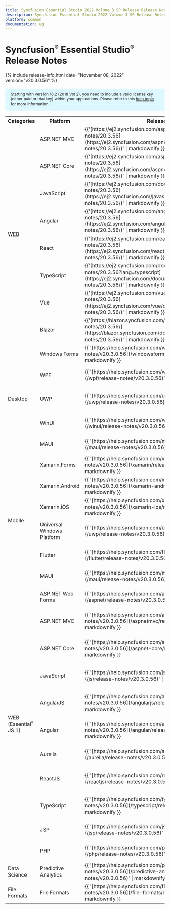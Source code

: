 ```yaml
---
title: Syncfusion Essential Studio 2022 Volume 3 SP Release Release Notes  
description: Syncfusion Essential Studio 2022 Volume 3 SP Release Release Notes  
platform: common
documentation: ug
---
```


# Syncfusion<sup style="font-size:70%">&reg;</sup> Essential Studio<sup style="font-size:70%">&reg;</sup>  Release Notes  

{% include release-info.html date="November 08, 2022"   version="v20.3.0.56" %} 

<style>
#license {
    font-size: .88em!important;
margin-top: 1.5em;     margin-bottom: 1.5em;
    background-color: #def8ff;
    padding: 10px 17px 14px;
}
</style>

<div id="license">
Starting with version 16.2 (2018 Vol 2), you need to include a valid license key (either paid or trial key) within your applications. 
Please refer to this <a href="/common/essential-studio/licensing/license-key">help topic</a> for more information 
</div>


<table>
<tr>
<th>
Categories</th><th>
Platform</th><th>
Release Notes</th><th>
Read Me</th></tr>
<tr>
<td rowspan="8">
WEB 
</td>
<td>
ASP.NET MVC
</td>
<td>{{'[https://ej2.syncfusion.com/aspnetmvc/documentation/release-notes/20.3.56](https://ej2.syncfusion.com/aspnetmvc/documentation/release-notes/20.3.56/)' | markdownify }}
</td>
<td>{{'[http://files2.syncfusion.com/Installs/v20.3.0.56/ReadMe/web/ASPMVC.html](http://files2.syncfusion.com/Installs/v20.3.0.56/ReadMe/web/ASPMVC.html)' | markdownify }}
</td>
</tr>
<tr>
<td>
ASP.NET Core	
</td>
<td>{{'[https://ej2.syncfusion.com/aspnetcore/documentation/release-notes/20.3.56](https://ej2.syncfusion.com/aspnetcore/documentation/release-notes/20.3.56/)' | markdownify }}
</td>
<td>{{'[http://files2.syncfusion.com/Installs/v20.3.0.56/ReadMe/web/ASPNETCORE.html](http://files2.syncfusion.com/Installs/v20.3.0.56/ReadMe/web/ASPNETCORE.html)' | markdownify }}
</td>
</tr>
<tr>
<td>
JavaScript
</td>
<td>{{'[https://ej2.syncfusion.com/documentation/release-notes/20.3.56](https://ej2.syncfusion.com/javascript/documentation/release-notes/20.3.56/)' | markdownify }}
</td>
<td>{{'[http://files2.syncfusion.com/Installs/v20.3.0.56/ReadMe/web/JavaScript.html](http://files2.syncfusion.com/Installs/v20.3.0.56/ReadMe/web/JavaScript.html)' | markdownify }}
</td>
</tr>
<tr>
<td>
Angular
</td>
<td>{{'[https://ej2.syncfusion.com/angular/documentation/release-notes/20.3.56](https://ej2.syncfusion.com/angular/documentation/release-notes/20.3.56/)' | markdownify }}
</td>
<td>{{'[http://files2.syncfusion.com/Installs/v20.3.0.56/ReadMe/web/Angular.html](http://files2.syncfusion.com/Installs/v20.3.0.56/ReadMe/web/Angular.html)' | markdownify }}
</td>
</tr>
<tr>
<td>
React
</td>
<td>{{'[https://ej2.syncfusion.com/react/documentation/release-notes/20.3.56](https://ej2.syncfusion.com/react/documentation/release-notes/20.3.56/)' | markdownify }}
</td>
<td>{{'[http://files2.syncfusion.com/Installs/v20.3.0.56/ReadMe/web/React.html](http://files2.syncfusion.com/Installs/v20.3.0.56/ReadMe/web/React.html)' | markdownify }}
</td>
</tr>
<tr>
<td>
TypeScript
</td>
<td>{{'[https://ej2.syncfusion.com/documentation/release-notes/20.3.56?lang=typescript](https://ej2.syncfusion.com/documentation/release-notes/20.3.56/)' | markdownify }}
</td>
<td>{{'[http://files2.syncfusion.com/Installs/v20.3.0.56/ReadMe/web/TypeScript.html](http://files2.syncfusion.com/Installs/v20.3.0.56/ReadMe/web/TypeScript.html)' | markdownify }}
</td>
</tr>
<tr>
<td>
Vue
</td>
<td>{{'[https://ej2.syncfusion.com/vue/documentation/release-notes/20.3.56](https://ej2.syncfusion.com/vue/documentation/release-notes/20.3.56/)' | markdownify }}
</td>
<td>{{'[http://files2.syncfusion.com/Installs/v20.3.0.56/ReadMe/web/Vue.html](http://files2.syncfusion.com/Installs/v20.3.0.56/ReadMe/web/Vue.html)' | markdownify }}
</td>
</tr>
<tr>
<td>
Blazor
</td>
<td>{{'[https://blazor.syncfusion.com/documentation/release-notes/20.3.56/](https://blazor.syncfusion.com/documentation/release-notes/20.3.56/)' | markdownify }}
</td>
<td>{{'[http://files2.syncfusion.com/Installs/v20.3.0.56/ReadMe/web/Blazor.html](http://files2.syncfusion.com/Installs/v20.3.0.56/ReadMe/web/Blazor.html)' | markdownify }}
</td>
</tr>
<tr>
<td rowspan="5">
Desktop
</td>
<td>
Windows Forms
</td>
<td>{{ '[https://help.syncfusion.com/windowsforms/release-notes/v20.3.0.56](/windowsforms/release-notes/v20.3.0.56)' | markdownify }}
</td>
<td>{{ '[http://files2.syncfusion.com/Installs/v20.3.0.56/ReadMe/WindowsForms.html](http://files2.syncfusion.com/Installs/v20.3.0.56/ReadMe/WindowsForms.html)' | markdownify }}
</td>
</tr>
<tr>
<td>
WPF
</td>
<td>{{ '[https://help.syncfusion.com/wpf/release-notes/v20.3.0.56](/wpf/release-notes/v20.3.0.56)' | markdownify }}
</td>
<td>{{ '[http://files2.syncfusion.com/Installs/v20.3.0.56/ReadMe/WPF.html](http://files2.syncfusion.com/Installs/v20.3.0.56/ReadMe/WPF.html)' | markdownify }}
</td>
</tr>
<tr>
<td>
UWP
</td>
<td>{{ '[https://help.syncfusion.com/uwp/release-notes/v20.3.0.56](/uwp/release-notes/v20.3.0.56)' | markdownify }}
</td>
<td>{{ '[http://files2.syncfusion.com/Installs/v20.3.0.56/ReadMe/UniversalWindows.html](http://files2.syncfusion.com/Installs/v20.3.0.56/ReadMe/UniversalWindows.html)' | markdownify }}
</td>
</tr>
<tr>
<td>
WinUI
</td>
<td>{{ '[https://help.syncfusion.com/winui/release-notes/v20.3.0.56](/winui/release-notes/v20.3.0.56)' | markdownify }}
</td>
<td>{{ '[http://files2.syncfusion.com/Installs/v20.3.0.56/ReadMe/WinUI.html](http://files2.syncfusion.com/Installs/v20.3.0.56/ReadMe/WinUI.html)' | markdownify }}
</td>
</tr>
<tr>
<td>
MAUI
</td>
<td>{{ '[https://help.syncfusion.com/maui/release-notes/v20.3.0.56](/maui/release-notes/v20.3.0.56)' | markdownify }}
</td>
<td>{{ '[http://files2.syncfusion.com/Installs/v20.3.0.56/ReadMe/.NETMAUI.html](http://files2.syncfusion.com/Installs/v20.3.0.56/ReadMe/.NETMAUI.html)' | markdownify }}
</td>
</tr>
<tr>
<td rowspan="6">
Mobile
</td>
<td>
Xamarin.Forms
</td>
<td>{{ '[https://help.syncfusion.com/xamarin/release-notes/v20.3.0.56](/xamarin/release-notes/v20.3.0.56)' | markdownify }}
</td>
<td>{{ '[http://files2.syncfusion.com/Installs/v20.3.0.56/ReadMe/Xamarin_Forms.html](http://files2.syncfusion.com/Installs/v20.3.0.56/ReadMe/Xamarin_Forms.html)' | markdownify }}
</td>
</tr>
<tr>
<td>
Xamarin.Android
</td>
<td>{{ '[https://help.syncfusion.com/xamarin-android/release-notes/v20.3.0.56](/xamarin-android/release-notes/v20.3.0.56)' | markdownify }}
</td>
<td>{{ '[http://files2.syncfusion.com/Installs/v20.3.0.56/ReadMe/Xamarin_Forms.html](http://files2.syncfusion.com/Installs/v20.3.0.56/ReadMe/Xamarin_Forms.html)' | markdownify }}
</td>
</tr>
<tr>
<td>
Xamarin.iOS
</td>
<td>{{ '[https://help.syncfusion.com/xamarin-ios/release-notes/v20.3.0.56](/xamarin-ios/release-notes/v20.3.0.56)' | markdownify }}
</td>
<td>{{ '[http://files2.syncfusion.com/Installs/v20.3.0.56/ReadMe/Xamarin_Forms.html](http://files2.syncfusion.com/Installs/v20.3.0.56/ReadMe/Xamarin_Forms.html)' | markdownify }}
</td>
</tr>
<tr>
<td>
Universal Windows Platform
</td>
<td>{{ '[https://help.syncfusion.com/uwp/release-notes/v20.3.0.56](/uwp/release-notes/v20.3.0.56)' | markdownify }}
</td>
<td>{{ '[http://files2.syncfusion.com/Installs/v20.3.0.56/ReadMe/UniversalWindows.html](http://files2.syncfusion.com/Installs/v20.3.0.56/ReadMe/UniversalWindows.html)' | markdownify }}
</td>
</tr>
<tr>
<td>
Flutter
</td>
<td>{{ '[https://help.syncfusion.com/flutter/release-notes/v20.3.0.56](/flutter/release-notes/v20.3.0.56)' | markdownify }}
</td>
<td>{{ '[http://files2.syncfusion.com/Installs/v20.3.0.56/ReadMe/Flutter.html](http://files2.syncfusion.com/Installs/v20.3.0.56/ReadMe/Flutter.html)' | markdownify }}
</td>
</tr>
<tr>
<td>
MAUI
</td>
<td>{{ '[https://help.syncfusion.com/maui/release-notes/v20.3.0.56](/maui/release-notes/v20.3.0.56)' | markdownify }}
</td>
<td>{{ '[http://files2.syncfusion.com/Installs/v20.3.0.56/ReadMe/.NETMAUI.html](http://files2.syncfusion.com/Installs/v20.3.0.56/ReadMe/.NETMAUI.html)' | markdownify }}
</td>
</tr>
<tr>
<td rowspan="11">
WEB (Essential<sup style="font-size:70%">&reg;</sup> JS 1)
</td>
<td>
ASP.NET Web Forms
</td>
<td>{{ '[https://help.syncfusion.com/aspnet/release-notes/v20.3.0.56](/aspnet/release-notes/v20.3.0.56)' | markdownify }}
</td>
<td>{{ '[http://files2.syncfusion.com/Installs/v20.3.0.56/ReadMe/essential-js1/ASP.html](http://files2.syncfusion.com/Installs/v20.3.0.56/ReadMe/essential-js1/ASP.html)' | markdownify }}
</td>
</tr>
<tr>
<td>
ASP.NET MVC
</td>
<td>{{ '[https://help.syncfusion.com/aspnetmvc/release-notes/v20.3.0.56](/aspnetmvc/release-notes/v20.3.0.56)' | markdownify }}
</td>
<td>{{ '[http://files2.syncfusion.com/Installs/v20.3.0.56/ReadMe/essential-js1/ASPMVC.html](http://files2.syncfusion.com/Installs/v20.3.0.56/ReadMe/essential-js1/ASPMVC.html)' | markdownify }}
</td>
</tr>
<tr>
<td>
ASP.NET Core
</td>
<td>{{ '[https://help.syncfusion.com/aspnet-core/release-notes/v20.3.0.56](/aspnet-core/release-notes/v20.3.0.56)' | markdownify }}
</td>
<td>
{{ '[http://files2.syncfusion.com/Installs/v20.3.0.56/ReadMe/essential-js1/ASPNETCORE.html](http://files2.syncfusion.com/Installs/v20.3.0.56/ReadMe/essential-js1/ASPNETCORE.html)' | markdownify }}
</td>
</tr>
<tr>
<td>
JavaScript
</td>
<td>{{ '[https://help.syncfusion.com/js/release-notes/v20.3.0.56](/js/release-notes/v20.3.0.56)' | markdownify }}
</td>
<td>{{ '[http://files2.syncfusion.com/Installs/v20.3.0.56/ReadMe/essential-js1/JavaScript.html](http://files2.syncfusion.com/Installs/v20.3.0.56/ReadMe/essential-js1/JavaScript.html)' | markdownify }}
</td>
</tr>
<tr>
<td>
AngularJS
</td>
<td>{{ '[https://help.syncfusion.com/angularjs/release-notes/v20.3.0.56](/angularjs/release-notes/v20.3.0.56)' | markdownify }}
</td>
<td>{{ '[http://files2.syncfusion.com/Installs/v20.3.0.56/ReadMe/essential-js1/AngularJS.html](http://files2.syncfusion.com/Installs/v20.3.0.56/ReadMe/essential-js1/AngularJS.html)' | markdownify }}
</td>
</tr>
<tr>
<td>
Angular
</td>
<td>{{ '[https://help.syncfusion.com/angular/release-notes/v20.3.0.56](/angular/release-notes/v20.3.0.56)' | markdownify }}
</td>
<td>{{ '[http://files2.syncfusion.com/Installs/v20.3.0.56/ReadMe/essential-js1/Angular.html](http://files2.syncfusion.com/Installs/v20.3.0.56/ReadMe/essential-js1/Angular.html)' | markdownify }}
</td>
</tr>
<tr>
<td>
Aurelia
</td>
<td>{{ '[https://help.syncfusion.com/aurelia/release-notes/v20.3.0.56](/aurelia/release-notes/v20.3.0.56)' | markdownify }}
</td>
<td>{{ '[http://files2.syncfusion.com/Installs/v20.3.0.56/ReadMe/essential-js1/Aurelia.html](http://files2.syncfusion.com/Installs/v20.3.0.56/ReadMe/essential-js1/Aurelia.html)' | markdownify }}
</td>
</tr>
<tr>
<td>
ReactJS
</td>
<td>{{ '[https://help.syncfusion.com/reactjs/release-notes/v20.3.0.56](/reactjs/release-notes/v20.3.0.56)' | markdownify }}
</td>
<td>{{ '[http://files2.syncfusion.com/Installs/v20.3.0.56/ReadMe/essential-js1/ReactJS.html](http://files2.syncfusion.com/Installs/v20.3.0.56/ReadMe/essential-js1/ReactJS.html)' | markdownify }}
</td>
</tr>
<tr>
<td>
TypeScript
</td>
<td>{{ '[https://help.syncfusion.com/typescript/release-notes/v20.3.0.56](/typescript/release-notes/v20.3.0.56)' | markdownify }}
</td>
<td>{{ '[http://files2.syncfusion.com/Installs/v20.3.0.56/ReadMe/essential-js1/TypeScript.html](http://files2.syncfusion.com/Installs/v20.3.0.56/ReadMe/essential-js1/TypeScript.html)' | markdownify }}
</td>
</tr>
<tr>
<td>
JSP
</td>
<td>{{ '[https://help.syncfusion.com/jsp/release-notes/v20.3.0.56](/jsp/release-notes/v20.3.0.56)' | markdownify }}
</td>
<td>{{ '[http://files2.syncfusion.com/Installs/v20.3.0.56/ReadMe/essential-js1/JSP.html](http://files2.syncfusion.com/Installs/v20.3.0.56/ReadMe/essential-js1/JSP.html)' | markdownify }}
</td>
</tr>
<tr>
<td>
PHP
</td>
<td>{{ '[https://help.syncfusion.com/php/release-notes/v20.3.0.56](/php/release-notes/v20.3.0.56)' | markdownify }}
</td>
<td>{{ '[http://files2.syncfusion.com/Installs/v20.3.0.56/ReadMe/essential-js1/PHP.html](http://files2.syncfusion.com/Installs/v20.3.0.56/ReadMe/essential-js1/PHP.html)' | markdownify }}
</td>
</tr>
<tr>
<td>
Data Science
</td>
<td>
Predictive Analytics
</td>
<td>{{ '[https://help.syncfusion.com/predictive-analytics/release-notes/v20.3.0.56](/predictive-analytics/release-notes/v20.3.0.56)' | markdownify }}
</td>
<td>
</td>
</tr>
<tr>
<td>
File Formats
</td>
<td>
File Formats
</td>
<td>{{ '[https://help.syncfusion.com/file-formats/release-notes/v20.3.0.56](/file-formats/release-notes/v20.3.0.56)' | markdownify }}
</td>
<td>
</td>
</tr>
</table>